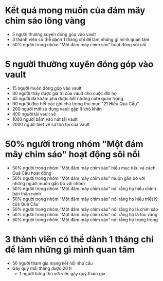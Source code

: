 # Kết quả mong muốn của đám mây chim sáo lông vàng
- 5 người thường xuyên đóng góp vào vault
- 3 thành viên có thể dành 1 tháng chỉ để làm những gì mình quan tâm
- 50% người trong nhóm "Một đám mây chim sáo" hoạt động sôi nổi

# 5 người thường xuyên đóng góp vào vault
- 15 người muốn đóng góp vào vault
- 30 người thấy được giá trị của vault cho cuộc đời họ
- 45 người đã khám phá được hết những note quan trọng
- 90 người đọc hết các ghi chú trong thư mục "21 Hiểu Quả Cầu" 
- 200 người mới sử dụng vault gặp ít khó khăn
- 400 người tải vault về
- 1000 người bấm vào nút tải vault
- 2000 người biết về sự tồn tại của vault

# 50% người trong nhóm "Một đám mây chim sáo" hoạt động sôi nổi
- 50% người trong nhóm "Một đám mây chim sáo" hiểu mục tiêu và cách Quả Cầu hoạt động
- 50% người trong nhóm "Một đám mây chim sáo" muốn gắn bó với những người muốn gắn bó với nhóm
- 50% người trong nhóm "Một đám mây chim sáo" nói rằng họ hiểu chính bản thân mình
- 50% người trong nhóm "Một đám mây chim sáo" nói rằng họ hiểu triết lý của Quả Cầu
- 50% người trong nhóm "Một đám mây chim sáo" nói rằng họ là chim sáo
- 50% người trong nhóm "Một đám mây chim sáo" nói rằng họ là tóc vàng
- 50% người trong nhóm "Một đám mây chim sáo" nói rằng họ trong trong

# 3 thành viên có thể dành 1 tháng chỉ để làm những gì mình quan tâm
- 50 người tham gia mạng kết nối nhu cầu
- Gây quỹ mỗi tháng được 20 tr
	- 1 người hứng thú với việc gây quỹ tham gia